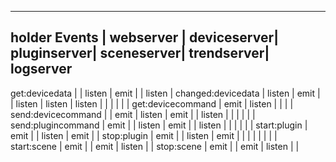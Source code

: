 
------------------------------------------------------------------------------------------------ 
holder Events      | webserver | deviceserver| pluginserver| sceneserver| trendserver| logserver
------------------------------------------------------------------------------------------------
get:devicedata     |           | listen      |  emit       |            | listen     |
changed:devicedata | listen    |  emit       |             | listen     | listen     | listen
                   |           |             |             |            |            |
get:devicecommand  |  emit     | listen      |             |            |            |
send:devicecommand |           |  emit       | listen      |   emit     |            | listen
                   |           |             |             |            |            |
send:plugincommand |  emit     |             | listen      |   emit     |            | listen
                   |           |             |             |            |            |
start:plugin       |  emit     |             | listen      |   emit     |            |
stop:plugin        |  emit     |             | listen      |   emit     |            |
                   |           |             |             |            |            |
start:scene        |  emit     |             |  emit       | listen     |            |
stop:scene         |  emit     |             |  emit       | listen     |            |
